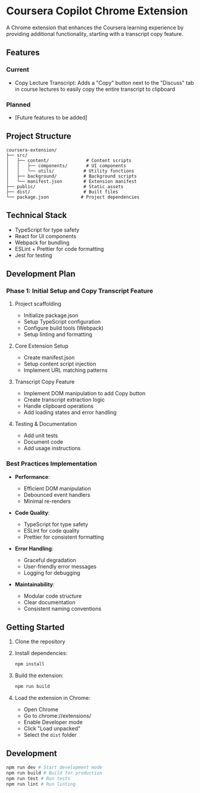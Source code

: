 # Coursera Copilot Chrome Extension

A Chrome extension that enhances the Coursera learning experience by providing additional functionality, starting with a transcript copy feature.

## Features

### Current

- Copy Lecture Transcript: Adds a "Copy" button next to the "Discuss" tab in course lectures to easily copy the entire transcript to clipboard

### Planned

- [Future features to be added]

## Project Structure

```tree
coursera-extension/
├── src/
│   ├── content/              # Content scripts
│   │   ├── components/       # UI components
│   │   └── utils/           # Utility functions
│   ├── background/          # Background scripts
│   └── manifest.json        # Extension manifest
├── public/                  # Static assets
├── dist/                    # Built files
└── package.json            # Project dependencies
```

## Technical Stack

- TypeScript for type safety
- React for UI components
- Webpack for bundling
- ESLint + Prettier for code formatting
- Jest for testing

## Development Plan

### Phase 1: Initial Setup and Copy Transcript Feature

1. Project scaffolding
   - Initialize package.json
   - Setup TypeScript configuration
   - Configure build tools (Webpack)
   - Setup linting and formatting

2. Core Extension Setup
   - Create manifest.json
   - Setup content script injection
   - Implement URL matching patterns

3. Transcript Copy Feature
   - Implement DOM manipulation to add Copy button
   - Create transcript extraction logic
   - Handle clipboard operations
   - Add loading states and error handling

4. Testing & Documentation
   - Add unit tests
   - Document code
   - Add usage instructions

### Best Practices Implementation

- **Performance**:
  - Efficient DOM manipulation
  - Debounced event handlers
  - Minimal re-renders

- **Code Quality**:
  - TypeScript for type safety
  - ESLint for code quality
  - Prettier for consistent formatting

- **Error Handling**:
  - Graceful degradation
  - User-friendly error messages
  - Logging for debugging

- **Maintainability**:
  - Modular code structure
  - Clear documentation
  - Consistent naming conventions

## Getting Started

1. Clone the repository
2. Install dependencies:

   ```bash
   npm install
   ```

3. Build the extension:

   ```bash
   npm run build
   ```

4. Load the extension in Chrome:
   - Open Chrome
   - Go to chrome://extensions/
   - Enable Developer mode
   - Click "Load unpacked"
   - Select the `dist` folder

## Development

```bash
npm run dev # Start development mode
npm run build # Build for production
npm run test # Run tests
npm run lint # Run linting
```

